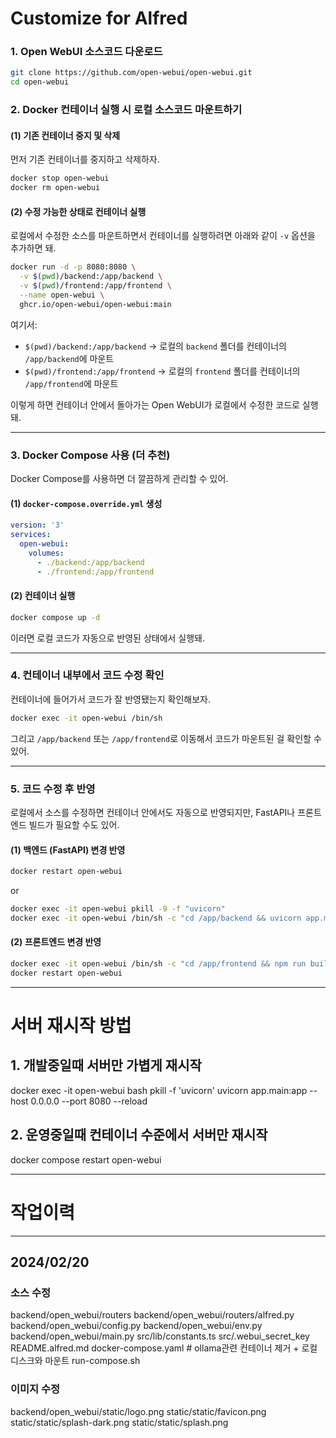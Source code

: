 # Customize for Alfred


### **1. Open WebUI 소스코드 다운로드**
```bash
git clone https://github.com/open-webui/open-webui.git
cd open-webui
```

### **2. Docker 컨테이너 실행 시 로컬 소스코드 마운트하기**
#### **(1) 기존 컨테이너 중지 및 삭제**
먼저 기존 컨테이너를 중지하고 삭제하자.
```bash
docker stop open-webui
docker rm open-webui
```

#### **(2) 수정 가능한 상태로 컨테이너 실행**
로컬에서 수정한 소스를 마운트하면서 컨테이너를 실행하려면 아래와 같이 `-v` 옵션을 추가하면 돼.

```bash
docker run -d -p 8080:8080 \
  -v $(pwd)/backend:/app/backend \
  -v $(pwd)/frontend:/app/frontend \
  --name open-webui \
  ghcr.io/open-webui/open-webui:main
```

여기서:
- `$(pwd)/backend:/app/backend` → 로컬의 `backend` 폴더를 컨테이너의 `/app/backend`에 마운트
- `$(pwd)/frontend:/app/frontend` → 로컬의 `frontend` 폴더를 컨테이너의 `/app/frontend`에 마운트

이렇게 하면 컨테이너 안에서 돌아가는 Open WebUI가 로컬에서 수정한 코드로 실행돼.

---

### **3. Docker Compose 사용 (더 추천)**
Docker Compose를 사용하면 더 깔끔하게 관리할 수 있어.

#### **(1) `docker-compose.override.yml` 생성**
```yaml
version: '3'
services:
  open-webui:
    volumes:
      - ./backend:/app/backend
      - ./frontend:/app/frontend
```

#### **(2) 컨테이너 실행**
```bash
docker compose up -d
```
이러면 로컬 코드가 자동으로 반영된 상태에서 실행돼.

---

### **4. 컨테이너 내부에서 코드 수정 확인**
컨테이너에 들어가서 코드가 잘 반영됐는지 확인해보자.
```bash
docker exec -it open-webui /bin/sh
```
그리고 `/app/backend` 또는 `/app/frontend`로 이동해서 코드가 마운트된 걸 확인할 수 있어.

---

### **5. 코드 수정 후 반영**
로컬에서 소스를 수정하면 컨테이너 안에서도 자동으로 반영되지만, FastAPI나 프론트엔드 빌드가 필요할 수도 있어.

#### **(1) 백엔드 (FastAPI) 변경 반영**
```bash
docker restart open-webui
```
or
```bash
docker exec -it open-webui pkill -9 -f "uvicorn"
docker exec -it open-webui /bin/sh -c "cd /app/backend && uvicorn app.main:app --host 0.0.0.0 --port 8080"
```

#### **(2) 프론트엔드 변경 반영**
```bash
docker exec -it open-webui /bin/sh -c "cd /app/frontend && npm run build"
docker restart open-webui
```

---

# 서버 재시작 방법

## 1. 개발중일때 서버만 가볍게 재시작
docker exec -it open-webui bash
pkill -f 'uvicorn'
uvicorn app.main:app --host 0.0.0.0 --port 8080 --reload

## 2. 운영중일때 컨테이너 수준에서 서버만 재시작
docker compose restart open-webui


----------------------------------
# 작업이력
----------------------------------

## 2024/02/20
### 소스 수정
backend/open_webui/routers
backend/open_webui/routers/alfred.py
backend/open_webui/config.py
backend/open_webui/env.py
backend/open_webui/main.py
src/lib/constants.ts
src/.webui_secret_key
README.alfred.md
docker-compose.yaml # ollama관련 컨테이너 제거 + 로컬디스크와 마운트
run-compose.sh

### 이미지 수정
backend/open_webui/static/logo.png
static/static/favicon.png
static/static/splash-dark.png
static/static/splash.png
